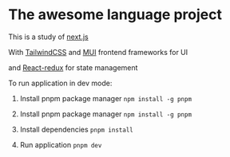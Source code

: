 # The awesome language project

This is a study of [next.js](https://nextjs.org/) 

With [TailwindCSS](https://tailwindcss.com/) and [MUI](https://mui.com/) frontend frameworks for UI

and [React-redux](https://react-redux.js.org/) for state management

To run application in dev mode:

1. Install pnpm package manager
  `npm install -g pnpm`

2. Install pnpm package manager
    `npm install -g pnpm`
3. Install dependencies
    `pnpm install`
4. Run application
    `pnpm dev`
  
